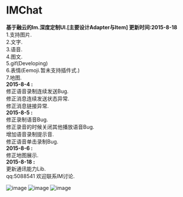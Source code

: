 # IMChat
<b>基于融云的Im.深度定制UI.[主要设计Adapter与Item] 更新时间:2015-8-18</b>
 <br> 1.支持图片.
 <br> 2.文字.
 <br> 3.语音.
 <br> 4.图文.
 <br> 5.gif(Developing)
 <br> 6.表情(Eemoji.暂未支持插件式.)
 <br> 7.地图.
 <br><b> 2015-8-4 :</b>
 <br> 修正语音录制连续发送Bug.
 <br> 修正消息连续发送状态异常.
 <br> 修正消息链接异常.
 <br><b> 2015-8-5 :</b>
 <br> 修正录制语音Bug.
 <br> 修正录音的时候关闭其他播放语音Bug.
 <br> 增加语音录制提示音.
 <br> 修正语音单击录制Bug.
 <br><b> 2015-8-6 :</b>
 <br> 修正地图展示.
 <br><b>2015-8-18 :</b>
 <br> 更新通讯能力Lib.
 <br>qq:5088541  欢迎联系IM讨论.
 
![image](https://github.com/q422013/IMChat/blob/master/IM3.jpg)
![image](https://github.com/q422013/IMChat/blob/master/IM2.jpg)
![image](https://github.com/q422013/IMChat/blob/master/IM.jpg)
